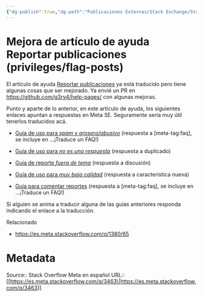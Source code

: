 ```yaml
---
{"dg-publish":true,"dg-path":"Publicaciones Externas/Stack Exchange/Stack Overflow en español/Stack Overflow en español Meta/es.meta.stackoverflow.com-3463.md","permalink":"/publicaciones-externas/stack-exchange/stack-overflow-en-espanol/stack-overflow-en-espanol-meta/es-meta-stackoverflow-com-3463/","title":"Mejora de artículo de ayuda Reportar publicaciones (privileges/flag-posts)","hide":true,"noteIcon":"default","created":"2024-04-03T12:49:10.594-06:00","updated":"2024-04-05T16:44:03.153-06:00"}
---
```


# Mejora de artículo de ayuda Reportar publicaciones (privileges/flag-posts)

El artículo de ayuda [Reportar publicaciones][1] ya está traducido pero tiene algunas cosas que ser mejorado. Ya envié un PR en https://github.com/g3rv4/help-pages/ con algunas mejoras.

Punto y aparte de lo anterior, en este artículo de ayuda, los siguientes enlaces apuntan a respuestas en Meta SE. Seguramente sería muy útil tenerlos traducidos acá. 

* [Guía de uso para *spam* y *grosero/abusivo*][spam-off-faq] (respuesta a [meta-tag:faq], se incluye en ...¡Traduce un FAQ!)
* [Guía de uso para *no es una respuesta*][not-ans-faq] (respuesta a duplicado)
* [Guía de reporte *fuera de tema*][off-topic-faq] (respuesta a discusión)
* [Guía de uso para *muy baja calidad*][vlq-faq] (respuesta a característica nueva)
* [Guía para comentar reportes][comment-faq] (respuesta a [meta-tag:faq], se incluye en ...¡Traduce un FAQ!)

  [spam-off-faq]: http://meta.stackexchange.com/a/58035
  [not-ans-faq]: http://meta.stackexchange.com/a/81392
  [off-topic-faq]: http://meta.stackexchange.com/a/169824
  [vlq-faq]: http://meta.stackexchange.com/a/93606
  [comment-faq]: http://meta.stackexchange.com/a/17365

Si alguien se anima a traducir alguna de las guías anteriores responda indicando el enlace a la traducción.

Relacionado

- https://es.meta.stackoverflow.com/q/1380/65

  [1]: https://es.stackoverflow.com/help/privileges/flag-posts
  [2]: https://i.stack.imgur.com/G5Axv.png

# Metadata
Source:: Stack Overflow Meta en español
URL:: [[https://es.meta.stackoverflow.com/q/3463\|https://es.meta.stackoverflow.com/q/3463]]

